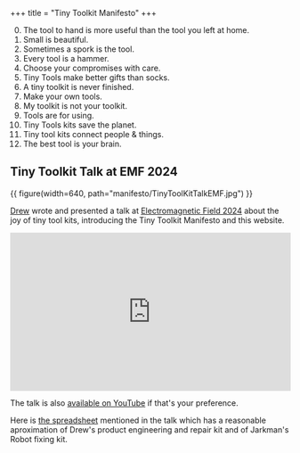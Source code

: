 +++
title = "Tiny Toolkit Manifesto"
+++

0. The tool to hand is more useful than the tool you left at home.
1. Small is beautiful.
2. Sometimes a spork is the tool.  
3. Every tool is a hammer.
4. Choose your compromises with care.
5. Tiny Tools make better gifts than socks.
6. A tiny toolkit is never finished.
7. Make your own tools.
8. My toolkit is not your toolkit.   
9. Tools are for using.
10. Tiny Tools kits save the planet.
11. Tiny tool kits connect people & things.       
12. The best tool is your brain.


## Tiny Toolkit Talk at EMF 2024

{{ figure(width=640, path="manifesto/TinyToolKitTalkEMF.jpg") }}

[Drew](https://drewbatchelor.com/) wrote and presented a talk at [Electromagnetic Field 2024](https://www.emfcamp.org/) about the joy of tiny tool kits, introducing the Tiny Toolkit Manifesto and this website.

<iframe style="aspect-ratio: 16/9; width: 100%; margin: auto; display: block;" src="https://media.ccc.de/v/emf2024-265-the-tiny-tool-kit-manifesto/oembed" frameborder="0" allowfullscreen></iframe>

The talk is also [available on YouTube][youtubelink] if that's your preference.

Here is [the spreadsheet](TinyToolkit.xlsx) mentioned in the talk which has a reasonable aproximation of Drew's product engineering and repair kit and of Jarkman's Robot fixing kit.

[youtubelink]: https://www.youtube.com/watch?v=2sTDBSoWou0
